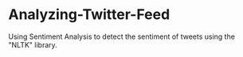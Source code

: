 # Analyzing-Twitter-Feed
Using Sentiment Analysis to detect the sentiment of tweets using the "NLTK" library.

